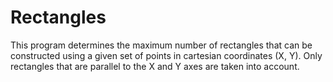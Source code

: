 # Rectangles
This program determines the maximum number of rectangles that can be constructed using a given set of points in cartesian coordinates (X, Y). 
Only rectangles that are parallel to the X and Y axes are taken into account.
